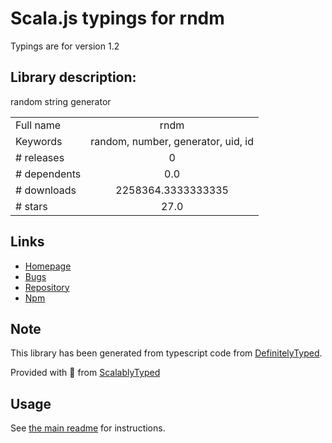 
# Scala.js typings for rndm

Typings are for version 1.2

## Library description:
random string generator

|                    |                 |
| ------------------ | :-------------: |
| Full name          | rndm |
| Keywords           | random, number, generator, uid, id |
| # releases         | 0 |
| # dependents       | 0.0 |
| # downloads        | 2258364.3333333335 |
| # stars            | 27.0 |

## Links
- [Homepage](https://github.com/crypto-utils/rndm#readme)
- [Bugs](https://github.com/crypto-utils/rndm/issues)
- [Repository](https://github.com/crypto-utils/rndm)
- [Npm](https://www.npmjs.com/package/rndm)
    


## Note
This library has been generated from typescript code from [DefinitelyTyped](https://definitelytyped.org).

Provided with :purple_heart: from [ScalablyTyped](https://github.com/oyvindberg/ScalablyTyped)

## Usage
See [the main readme](../../readme.md) for instructions.


